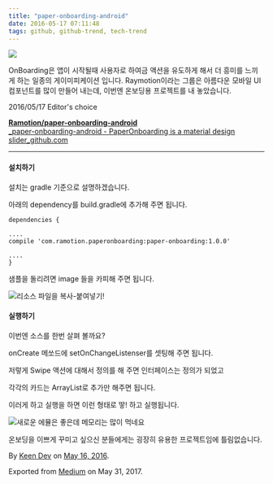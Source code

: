 ```yaml
---
title: "paper-onboarding-android"
date: 2016-05-17 07:11:48
tags: github, github-trend, tech-trend 
---
```



![][image0]

OnBoarding은 앱이 시작될때 사용자로 하여금 액션을 유도하게 해서 더 흥미를 느끼게 하는 일종의 게이미피케이션 입니다. Raymotion이라는 그룹은 아름다운 모바일 UI 컴포넌트를 많이 만들어 내는데, 이번엔 온보딩용 프로젝트를 내 놓았습니다.

2016/05/17 Editor's choice

[**Ramotion/paper-onboarding-android**  
_paper-onboarding-android - PaperOnboarding is a material design slider_github.com][anchor0][][anchor1]

---

#### 설치하기

설치는 gradle 기준으로 설명하겠습니다.

아래의 dependency를 build.gradle에 추가해 주면 됩니다.
    
    dependencies {

    ....  
    compile 'com.ramotion.paperonboarding:paper-onboarding:1.0.0'

    ....  
    }

샘플을 돌리려면 image 들을 카피해 주면 됩니다.

![][image1]리소스 파일을 복사-붙여넣기!

#### 실행하기

이번엔 소스를 한번 살펴 볼까요?

onCreate 메쏘드에 setOnChangeListenser를 셋팅해 주면 됩니다.

저렇게 Swipe 액션에 대해서 정의를 해 주면 인터페이스는 정의가 되었고

각각의 카드는 ArrayList로 추가만 해주면 됩니다.

이러게 하고 실행을 하면 이런 형태로 땋! 하고 실행됩니다.

![][image2]새로운 에뮬은 좋은데 메모리는 많이 먹네요

온보딩을 이쁘게 꾸미고 싶으신 분들에게는 굉장히 유용한 프로젝트임에 틀림없습니다.

By [Keen Dev][anchor2] on [May 16, 2016][anchor3].

Exported from [Medium][anchor4] on May 31, 2017\.


[anchor0]: https://github.com/Ramotion/paper-onboarding-android "https://github.com/Ramotion/paper-onboarding-android"
[anchor1]: https://github.com/Ramotion/paper-onboarding-android
[anchor2]: https://medium.com/@keendev
[anchor3]: https://medium.com/p/963c3f477a73
[anchor4]: https://medium.com


[image0]: /images/1*nYk1tHLDQDMTWBdOpQu6ig.gif
[image1]: /images/1*ZAF446pnL4Fa9Pir_3p-vw.png
[image2]: /images/1*ksw5wG9BkvLRm8653vqZCQ.gi